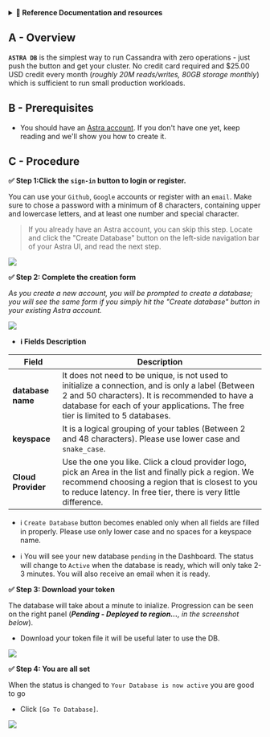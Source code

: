 <details>
<summary><b> 📖 Reference Documentation and resources</b></summary>
<ol>
<li><a href="https://docs.datastax.com/en/astra/docs/creating-your-astra-database.html"><b>📖  Astra Docs</b> - The Astra database creation procedure</a>
<li><a href="https://www.youtube.com/watch?v=hzZ3nVrsEpM&list=PL2g2h-wyI4SpWK1G3UaxXhzZc6aUFXbvL&index=2"><b>🎥 Youtube Video</b> - Walk through instance creation</a>
</ol>
</details>

## A - Overview

**`ASTRA DB`** is the simplest way to run Cassandra with zero operations - just push the button and get your cluster. No credit card required and $25.00 USD credit every month (_roughly 20M reads/writes, 80GB storage monthly_) which is sufficient to run small production workloads.

## B - Prerequisites

- You should have an [Astra account](http://astra.datastax.com/). If you don't have one yet, keep reading and we'll show you how to create it.

## C - Procedure

**✅ Step 1:Click the `sign-in` button to login or register.**

You can use your `Github`, `Google` accounts or register with an `email`. Make sure to chose a password with a minimum of 8 characters, containing upper and lowercase letters, and at least one number and special character.

> If you already have an Astra account, you can skip this step. Locate and click the "Create Database" button on the left-side navigation bar
> of your Astra UI, and read the next step.

<img src="../../../img/astra/astra-login.png" />

**✅ Step 2: Complete the creation form**

_As you create a new account, you will be prompted to create a database; you will see the same form if you simply
hit the "Create database" button in your existing Astra account._

<img src="../../../img/astra/astra-create-db-1.png" />

- **ℹ️ Fields Description**

| Field              | Description                                                                                                                                                                                                                       |
| ------------------ | --------------------------------------------------------------------------------------------------------------------------------------------------------------------------------------------------------------------------------- |
| **database name**  | It does not need to be unique, is not used to initialize a connection, and is only a label (Between 2 and 50 characters). It is recommended to have a database for each of your applications. The free tier is limited to 5 databases. |
| **keyspace**       | It is a logical grouping of your tables (Between 2 and 48 characters). Please use lower case and `snake_case`.                                                                                                                  |
| **Cloud Provider** | Use the one you like. Click a cloud provider logo, pick an Area in the list and finally pick a region. We recommend choosing a region that is closest to you to reduce latency. In free tier, there is very little difference.                      |

- ℹ️ `Create Database` button becomes enabled only when all fields are filled in properly. Please use only lower case and no spaces for a keyspace name.

- ℹ️ You will see your new database `pending` in the Dashboard. The status will change to `Active` when the database is ready, which will only take 2-3 minutes. You will also receive an email when it is ready.

**✅ Step 3: Download your token**

The database will take about a minute to inialize. Progression can be seen on the right panel  (_**Pending - Deployed to region...**, in the screenshot below_).

- Download your token file it will be useful later to use the DB.

<img src="../../../img/astra/astra-create-db-2.png" />

**✅ Step 4: You are all set**

When the status is changed to `Your Database is now active` you are good to go

- Click `[Go To Database]`.

<img src="../../../img/astra/astra-create-db-3.png" />
